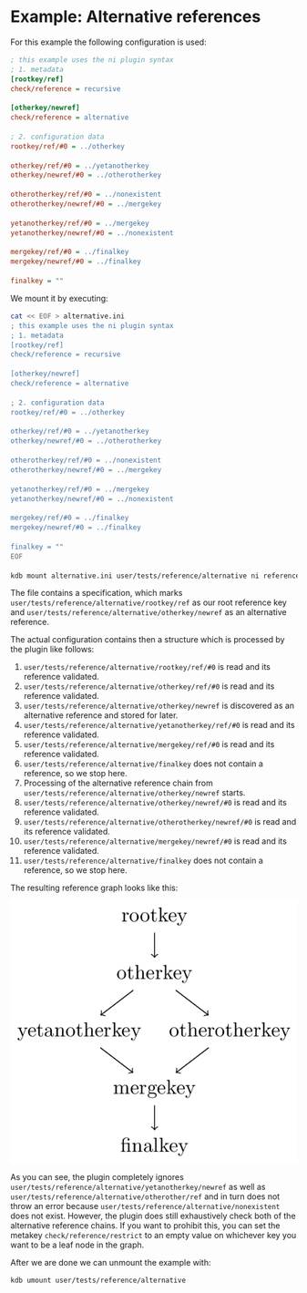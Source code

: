 # Example: Alternative references

For this example the following configuration is used:

```ini
; this example uses the ni plugin syntax
; 1. metadata
[rootkey/ref]
check/reference = recursive

[otherkey/newref]
check/reference = alternative

; 2. configuration data
rootkey/ref/#0 = ../otherkey

otherkey/ref/#0 = ../yetanotherkey
otherkey/newref/#0 = ../otherotherkey

otherotherkey/ref/#0 = ../nonexistent
otherotherkey/newref/#0 = ../mergekey

yetanotherkey/ref/#0 = ../mergekey
yetanotherkey/newref/#0 = ../nonexistent

mergekey/ref/#0 = ../finalkey
mergekey/newref/#0 = ../finalkey

finalkey = ""
```

We mount it by executing:

```sh
cat << EOF > alternative.ini
; this example uses the ni plugin syntax
; 1. metadata
[rootkey/ref]
check/reference = recursive

[otherkey/newref]
check/reference = alternative

; 2. configuration data
rootkey/ref/#0 = ../otherkey

otherkey/ref/#0 = ../yetanotherkey
otherkey/newref/#0 = ../otherotherkey

otherotherkey/ref/#0 = ../nonexistent
otherotherkey/newref/#0 = ../mergekey

yetanotherkey/ref/#0 = ../mergekey
yetanotherkey/newref/#0 = ../nonexistent

mergekey/ref/#0 = ../finalkey
mergekey/newref/#0 = ../finalkey

finalkey = ""
EOF

kdb mount alternative.ini user/tests/reference/alternative ni reference
```

The file contains a specification, which marks `user/tests/reference/alternative/rootkey/ref` 
as our root reference key and `user/tests/reference/alternative/otherkey/newref` as an 
alternative reference.

The actual configuration contains then a structure which is processed by the plugin like follows:

1. `user/tests/reference/alternative/rootkey/ref/#0` is read and its reference validated.
2. `user/tests/reference/alternative/otherkey/ref/#0` is read and its reference validated.
2. `user/tests/reference/alternative/otherkey/newref` is discovered as an alternative reference and stored for later.
3. `user/tests/reference/alternative/yetanotherkey/ref/#0` is read and its reference validated.
4. `user/tests/reference/alternative/mergekey/ref/#0` is read and its reference validated.
5. `user/tests/reference/alternative/finalkey` does not contain a reference, so we stop here.
6. Processing of the alternative reference chain from `user/tests/reference/alternative/otherkey/newref` starts.
7. `user/tests/reference/alternative/otherkey/newref/#0` is read and its reference validated.
8. `user/tests/reference/alternative/otherotherkey/newref/#0` is read and its reference validated.
9. `user/tests/reference/alternative/mergekey/newref/#0` is read and its reference validated.
10. `user/tests/reference/alternative/finalkey` does not contain a reference, so we stop here.

The resulting reference graph looks like this:

![reference graph](refgraph.png)

As you can see, the plugin completely ignores `user/tests/reference/alternative/yetanotherkey/newref` as well as
`user/tests/reference/alternative/otherother/ref` and in turn does not throw an error because 
`user/tests/reference/alternative/nonexistent` does not exist. However, the plugin does still exhaustively check
both of the alternative reference chains. If you want to prohibit this, you can set the metakey 
`check/reference/restrict` to an empty value on whichever key you want to be a leaf node in the graph.

After we are done we can unmount the example with:
```sh
kdb umount user/tests/reference/alternative
```